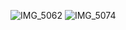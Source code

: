 ![IMG_5062](https://github.com/gamecss/gamecss/assets/52902973/2e5a608d-ac2d-464e-9926-57dae7e7659d)
![IMG_5074](https://github.com/gamecss/gamecss/assets/52902973/4a6786f0-328d-434b-8215-b3ef371d6e29)
